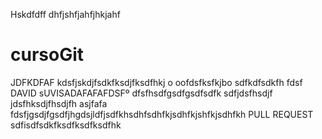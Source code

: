 Hskdfdff
dhfjshfjahfjhkjahf
# cursoGit
JDFKDFAF
kdsfjskdjfsdkfksdjfksdfhkj o
oofdsfksfkjbo
sdfkdfsdkfh
fdsf
DAVID sUVISADAFAFAFDSFº
dfsfhsdfgsdfgsdfsdfk
sdfjdsfhsdjf
jdsfhksdjfhsdjfh
asjfafa
fdsfjgsdjfgsdfjhgdsjldfjsdfkhsdhfsdhfkjsdhfkjshfkjsdhfkh
PULL REQUEST
sdfisdfsdkfksdfksdfksdfhk
